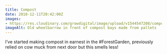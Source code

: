 ```yaml
---
title: Compost
date: 2018-12-11T20:42:00Z
images: 
- https://res.cloudinary.com/growdigital/image/upload/v1544547208/compost-62AE4A3F.jpg
imageAlt: Old wheelbarrow in front of compost bays made from pallets
---
```


I’ve started making compost in earnest in the #ForestGarden, previously relied on cow muck from next door but this smells less!
